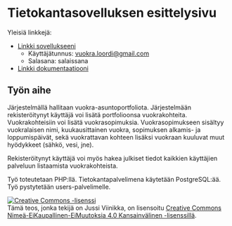 # Tietokantasovelluksen esittelysivu

Yleisiä linkkejä:
* [Linkki sovellukseeni](http://jussivii.users.cs.helsinki.fi/tsoha/)
  * Käyttäjätunnus: vuokra.loordi@gmail.com
  * Salasana: salaissana
* [Linkki dokumentaatiooni](https://github.com/eeaa/Tsoha-Bootstrap/blob/master/doc/dokumentaatio.pdf)

## Työn aihe

Järjestelmällä hallitaan vuokra-asuntoportfoliota. 
Järjestelmään rekisteröitynyt käyttäjä voi lisätä portfolioonsa vuokrakohteita. 
Vuokrakohteisiin voi lisätä vuokrasopimuksia. 
Vuokrasopimukseen sisältyy vuokralaisen nimi, kuukausittainen vuokra, sopimuksen alkamis- ja loppumispäivät, sekä 
vuokrattavan kohteen lisäksi vuokraan kuuluvat muut hyödykkeet (sähkö, vesi, jne). 

Rekisteröitynyt käyttäjä voi myös hakea julkiset tiedot kaikkien käyttäjien palveluun
listaamista vuokrakohteista.

Työ toteutetaan PHP:llä. Tietokantapalvelimena käytetään PostgreSQL:ää. Työ pystytetään users-palvelimelle.

<a rel="license" href="http://creativecommons.org/licenses/by-nc-nd/4.0/"><img alt="Creative Commons -lisenssi" style="border-width:0" src="https://i.creativecommons.org/l/by-nc-nd/4.0/88x31.png" /></a><br />Tämä teos, jonka tekijä on <span xmlns:cc="http://creativecommons.org/ns#" property="cc:attributionName">Jussi Viinikka</span>, on lisensoitu <a rel="license" href="http://creativecommons.org/licenses/by-nc-nd/4.0/">Creative Commons Nimeä-EiKaupallinen-EiMuutoksia 4.0 Kansainvälinen  -lisenssillä</a>.

 
